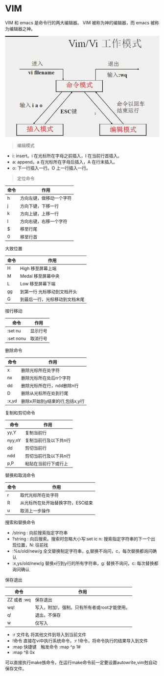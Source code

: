 # VIM

VIM 和 emacs 是命令行的两大编辑器。 VIM 被称为神的编辑器，而 emacs 被称为编辑器之神。

![VIM mode](images/vim_mode.png)


> 编辑模式

- i: insert。i 在光标所在字母之前插入，I 在当前行首插入。
- a: append。a 在光标所在字母后插入，A 在行末插入。
- o: 下一行插入一行。O 上一行插入一行。




> 定位命令


| 命令 | 作用                 |
| ----| -------------------- |
| h	  | 方向左键，做移动一个字符 |
| j	  | 方向下键，下移一行      |
| k	  | 方向上键，上移一行      |
| l	  | 方向右键，右移一个字符   |
| $	  | 移至行尾              |
| 0	  | 移至行首              |

大致位置

| 命令 | 作用             |
| ----| ---------------- |
| H	  | High 移至屏幕上端  |
| M	  | Medal 移至屏幕中央 |
| L	  | Low 移至屏幕下端   |
| gg  | 到第一行 光标移动到文档开头     |
| G	  | 到最后一行，光标移动到文档末尾   |

按行移动

| 命令       | 作用         |
| --------- | ------------ |
| :set nu   | 显示行号      |
| :set nonu	| 取消行号      |




删除命令

| 命令       | 作用                    |
| --------- | ----------------------- |
| x	        | 删除光标所在处字符         |
| nx	    | 删除光标所在处后n个字符     |
| dd	    | 删除光标所在行，ndd删除n行  |
| D	        | 删除从光标所在处到行尾      |
| :x,yd	    | 删除x开始到y结束的行,包括x,y行  |


复制和剪切命令

| 命令       | 作用              |
| --------- | ----------------- |
| yy,Y	    | 复制当前行          |
| nyy,nY	| 复制当前行及以下共n行 |
| dd	    | 剪切当前行          |
| ndd	    | 剪切当前行及以下共n行 |
| p,P	    | 粘贴在当前行下或行上  |


替换和取消命令

| 命令       | 作用              |
| --------- | ----------------- |
| r	        | 取代光标所在处字符   |
| R	        | 从光标所在处开始替换字符，ESC结束 |
| u	        | 取消上一步操作      |


搜索和替换命令

- /string : 向前搜索指定字符串
- ?string : 向后搜索。搜索时忽略大小写:set ic
    n: 搜索指定字符串的下一个出现位置，N: 往前找
- :%s/old/new/g	全文替换制定字符串，g,替换不询问，c，每次替换都询问确认
- :x,ys/old/new/g	替换x行到y行的所有字符串，g: 替换不询问，c: 每次替换都询问确认

保存退出

| 命令       | 作用              |
| ----------| ----------------- |
| ZZ 或者 :wq| 保存退出           |
| wq!	    | 写入，附加!，强制。只有所有者或root才能使用。|
| q!	    | 退出，不保存       |
| w	        | 仅写入            |

- :r 文件名	将其他文件到导入到当前文件
- !命令	直接在vi中执行系统命令，:r  !命令，将命令执行的结果导入到文件
- :map 快捷键　触发命令	:map ^p 1#<ESC>
- :map ^B 0x


可以直接执行make族命令，在运行make命令前一定要设置autowrite,vim尅自动保存文件。
